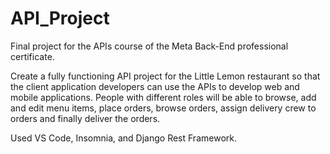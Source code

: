 # API_Project

Final project for the APIs course of the Meta Back-End professional certificate. 

Create a fully functioning API project for the Little Lemon restaurant 
so that the client application developers can use the APIs to 
develop web and mobile applications. People with different roles will 
be able to browse, add and edit menu items, place orders, browse orders, 
assign delivery crew to orders and finally deliver the orders.

Used VS Code, Insomnia, and Django Rest Framework. 
